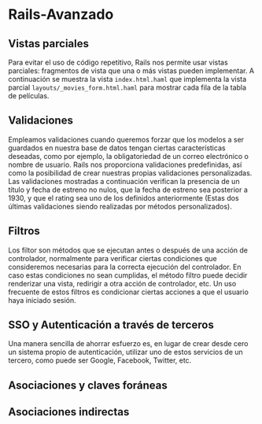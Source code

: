 # Rails-Avanzado

## Vistas parciales
Para evitar el uso de código repetitivo, Rails nos permite usar vistas parciales: fragmentos de vista que una o más vistas pueden implementar. A continuación se muestra la vista `index.html.haml` que implementa la vista parcial `layouts/_movies_form.html.haml` para mostrar cada fila de la tabla de películas.

## Validaciones
Empleamos validaciones cuando queremos forzar que los modelos a ser guardados en nuestra base de datos tengan ciertas características deseadas, como por ejemplo, la obligatoriedad de un correo electrónico o nombre de usuario. Rails nos proporciona validaciones predefinidas, así como la posibilidad de crear nuestras propias validaciones personalizadas.
Las validaciones mostradas a continuación verifican la presencia de un título y fecha de estreno no nulos, que la fecha de estreno sea posterior a 1930, y que el rating sea uno de los definidos anteriormente (Estas dos últimas validaciones siendo realizadas por métodos personalizados).

## Filtros
Los filtor son métodos que se ejecutan antes o después de una acción de controlador, normalmente para verificar ciertas condiciones que consideremos necesarias para la correcta ejecución del controlador. En caso estas condiciones no sean cumplidas, el método filtro puede decidir renderizar una vista, redirigir a otra acción de controlador, etc. Un uso frecuente de estos filtros es condicionar ciertas acciones a que el usuario haya iniciado sesión.

## SSO y Autenticación a través de terceros
Una manera sencilla de ahorrar esfuerzo es, en lugar de crear desde cero un sistema propio de autenticación, utilizar uno de estos servicios de un tercero, como puede ser Google, Facebook, Twitter, etc.

## Asociaciones y claves foráneas


## Asociaciones indirectas
